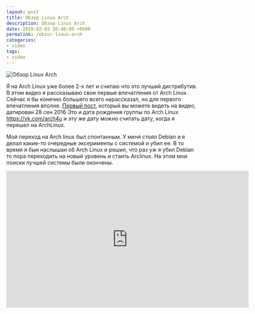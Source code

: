 ```yaml
---
layout: post
title: Обзор Linux Arch
description: Обзор Linux Arch
date: 2019-02-03 20:40:09 +0500
permalink: /obzor-linux-arch
categories: 
- video
tags:
- video
---
```

<p><img alt="Обзор Linux Arch" class="post-image rounded" src="https://ordanax.github.io/img/obzor-linux-arch.png" /><p>Я на Arch Linux уже более 2-х лет и считаю что это лучший дистрибутив. В этом видео я рассказываю свои первые впечатления от Arch Linux. Сейчас я бы конечно большего всего нарассказал, но для первого впечатления вполне. <noindex><a href="https://vk.com/arch4u?w=wall-129498031_4 " target="_blank" rel="nofollow" title="Arch Linux">Первый пост</a></noindex>, который вы можете видеть на  видео, датирован 28 сен 2016 Это и дата рождения группы по Arch Linux <noindex><a href="https://vk.com/arch4u" target="_blank" rel="nofollow" title="Arch Linux">https://vk.com/arch4u</a></noindex> и эту же дату можно считать дату, когда я перешел на ArchLinux. 

	
Мой переход на Arch linux был спонтанным. У меня стоял Debian и я делал какие-то очередные эксерименты с системой и убил ее. В то время я бын наслышан об Arch Linux и решил, что раз уж я убил Debian то пора переходить на новый уровень и стаить Arclinux. На этом мои поиски лучшей системы были окончены.


<p><iframe frameborder="0" height="360" src="https://www.youtube.com/embed/x1-Chu4ZDHY" width="640"></iframe></p>